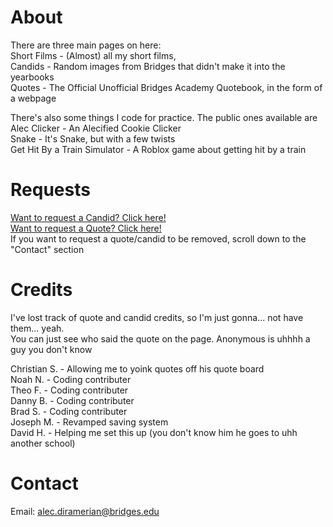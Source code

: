 # About
There are three main pages on here:<br>
Short Films - (Almost) all my short films,<br>
Candids - Random images from Bridges that didn't make it into the yearbooks<br>
Quotes - The Official Unofficial Bridges Academy Quotebook, in the form of a webpage<br>

There's also some things I code for practice. The public ones available are<br>
Alec Clicker - An Alecified Cookie Clicker<br>
Snake - It's Snake, but with a few twists<br>
Get Hit By a Train Simulator - A Roblox game about getting hit by a train<br>


# Requests
[Want to request a Candid? Click here!]<br>
[Want to request a Quote? Click here!]<br>
If you want to request a quote/candid to be removed, scroll down to the "Contact" section<br>
# Credits
I've lost track of quote and candid credits, so I'm just gonna... not have them... yeah.<br>
You can just see who said the quote on the page. Anonymous is uhhhh a guy you don't know <br>

Christian S. - Allowing me to yoink quotes off his quote board<br>
Noah N. - Coding contributer<br>
Theo F. - Coding contributer<br>
Danny B. - Coding contributer<br>
Brad S. - Coding contributer<br>
Joseph M. - Revamped saving system<br>
David H. - Helping me set this up (you don't know him he goes to uhh another school)<br>


# Contact
Email: alec.diramerian@bridges.edu<br>

[want to request a candid? click here!]: https://forms.gle/z2F7er1nemraYQyr6
[want to request a quote? click here!]: https://forms.gle/FW84K2qrrsttKQ1A9

